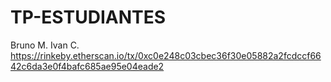 # TP-ESTUDIANTES
Bruno M. Ivan C.
https://rinkeby.etherscan.io/tx/0xc0e248c03cbec36f30e05882a2fcdccf6642c6da3e0f4bafc685ae95e04eade2
